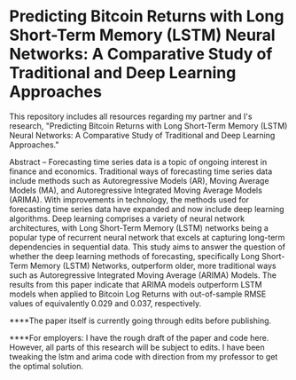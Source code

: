 # Predicting Bitcoin Returns with Long Short-Term Memory (LSTM) Neural Networks: A Comparative Study of Traditional and Deep Learning Approaches
This repository includes all resources regarding my partner and I's research, "Predicting Bitcoin Returns with Long Short-Term Memory (LSTM) Neural Networks: A Comparative Study of Traditional and Deep Learning Approaches." 

Abstract – Forecasting time series data is a topic of ongoing interest in finance and economics. Traditional ways of forecasting time series data include methods such as Autoregressive Models (AR), Moving Average Models (MA), and Autoregressive Integrated Moving Average Models (ARIMA). With improvements in technology, the methods used for forecasting time series data have expanded and now include deep learning algorithms. Deep learning comprises a variety of neural network architectures, with Long Short-Term Memory (LSTM) networks being a popular type of recurrent neural network that excels at capturing long-term dependencies in sequential data. This study aims to answer the question of whether the deep learning methods of forecasting, specifically Long Short-Term Memory (LSTM) Networks, outperform older, more traditional ways such as Autoregressive Integrated Moving Average (ARIMA) Models. The results from this paper indicate that ARIMA models outperform LSTM models when applied to Bitcoin Log Returns with out-of-sample RMSE values of equivalently 0.029 and 0.037, respectively.

****The paper itself is currently going through edits before publishing. 

****For employers: I have the rough draft of the paper and code here. However, all parts of this research will be subject to edits. I have been tweaking the lstm and arima code with direction from my professor to get the optimal solution. 
